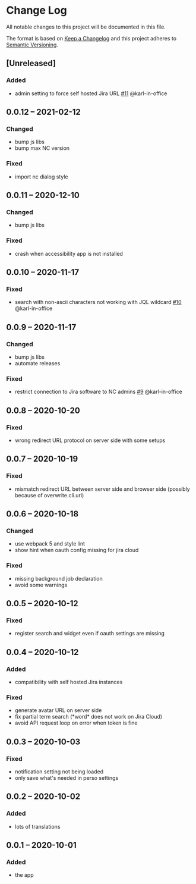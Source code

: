 # Change Log
All notable changes to this project will be documented in this file.

The format is based on [Keep a Changelog](http://keepachangelog.com/)
and this project adheres to [Semantic Versioning](http://semver.org/).

## [Unreleased]

### Added
- admin setting to force self hosted Jira URL
[#11](https://github.com/nextcloud/integration_jira/issues/11) @karl-in-office

## 0.0.12 – 2021-02-12
### Changed
- bump js libs
- bump max NC version

### Fixed
- import nc dialog style

## 0.0.11 – 2020-12-10
### Changed
- bump js libs

### Fixed
- crash when accessibility app is not installed

## 0.0.10 – 2020-11-17
### Fixed
- search with non-ascii characters not working with JQL wildcard
[#10](https://github.com/nextcloud/integration_jira/issues/10) @karl-in-office

## 0.0.9 – 2020-11-17
### Changed
- bump js libs
- automate releases

### Fixed
- restrict connection to Jira software to NC admins
[#9](https://github.com/nextcloud/integration_jira/issues/9) @karl-in-office

## 0.0.8 – 2020-10-20
### Fixed
- wrong redirect URL protocol on server side with some setups

## 0.0.7 – 2020-10-19
### Fixed
- mismatch redirect URL between server side and browser side (possibly because of overwrite.cli.url)

## 0.0.6 – 2020-10-18
### Changed
- use webpack 5 and style lint
- show hint when oauth config missing for jira cloud

### Fixed
- missing background job declaration
- avoid some warnings

## 0.0.5 – 2020-10-12
### Fixed
- register search and widget even if oauth settings are missing

## 0.0.4 – 2020-10-12
### Added
- compatibility with self hosted Jira instances

### Fixed
- generate avatar URL on server side
- fix partial term search (\*word\* does not work on Jira Cloud)
- avoid API request loop on error when token is fine

## 0.0.3 – 2020-10-03
### Fixed
- notification setting not being loaded
- only save what's needed in perso settings

## 0.0.2 – 2020-10-02
### Added
- lots of translations

## 0.0.1 – 2020-10-01
### Added
* the app
